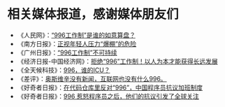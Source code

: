 相关媒体报道，感谢媒体朋友们
===

- 《人民网》：[“996工作制”是谁的如意算盘？](http://opinion.people.com.cn/n1/2019/0402/c119388-31009768.html)
- 《南方日报》：[正视年轻人压力“爆棚”的危险](http://epaper.southcn.com/nfdaily/html/2019-04/03/content_7790850.htm)
- 《广州日报》：[“996工作制”不可持续](https://www.toutiao.com/a6675390645005189639)
- 《经济日报-中国经济网》：[拒绝“996”工作制！以人为本才能获得长远发展](http://views.ce.cn/view/ent/201904/03/t20190403_31794131.shtml)
- 《全天候科技》：[996，谁的ICU？](https://awtmt.com/articles/3506048)
- 《差评》：[奥斯维辛没有新闻，互联网也没有什么996。](https://mp.weixin.qq.com/s/ML_VnsWcQdUGCLYXOABlrw)
- 《好奇者日报》：[在代码仓库里反对“996”，中国程序员抗议加班制度](https://www.qdaily.com/articles/62583.html)
- 《好奇者日报》：[996 惹怒程序员之后，他们的抗议引发了全球关注](https://www.qdaily.com/articles/62652.html)
